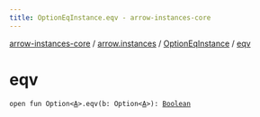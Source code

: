 ```yaml
---
title: OptionEqInstance.eqv - arrow-instances-core
---
```


[arrow-instances-core](../../index.html) / [arrow.instances](../index.html) / [OptionEqInstance](index.html) / [eqv](./eqv.html)

# eqv

`open fun Option<`[`A`](index.html#A)`>.eqv(b: Option<`[`A`](index.html#A)`>): `[`Boolean`](https://kotlinlang.org/api/latest/jvm/stdlib/kotlin/-boolean/index.html)